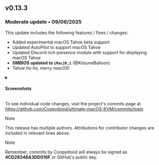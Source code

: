 ## v0.13.3

### Moderate update • 09/06/2025

This update includes the following features / fixes / changes:

- Added experimental macOS Tahoe beta support
- Updated AutoPilot to support macOS Tahoe
- Updated Discord rich presence module with support for displaying macOS Tahoe
- **SMBIOS updated to ``iMac20,1``** (@KitsuneBalloon)
- *Tahoe ho ho, merry macOS!*

<details><summary><h4>Screenshots</h4></summary>

<sup>See attached screenshots for a visualisation of the changes described.</sup>
<br><br>

<div align=center><img height="300" src="https://github.com/user-attachments/assets/428e08b3-d03f-4425-b9c3-175256280a11"><br><sup><i>macOS Tahoe developer beta running on ULTMOS!</i></sup><br></div>

<br><br>
</details>

To see individual code changes, visit the project's commits page at <https://github.com/Coopydood/ultimate-macOS-KVM/commits/main>

> [!NOTE]
> This release has multiple authors. Attributions for contributor changes are included in relevant lines above.

> [!NOTE]
> Remember, commits by Coopydood will always be signed as **4CD28348A3DD016F** or GitHub's public key.
